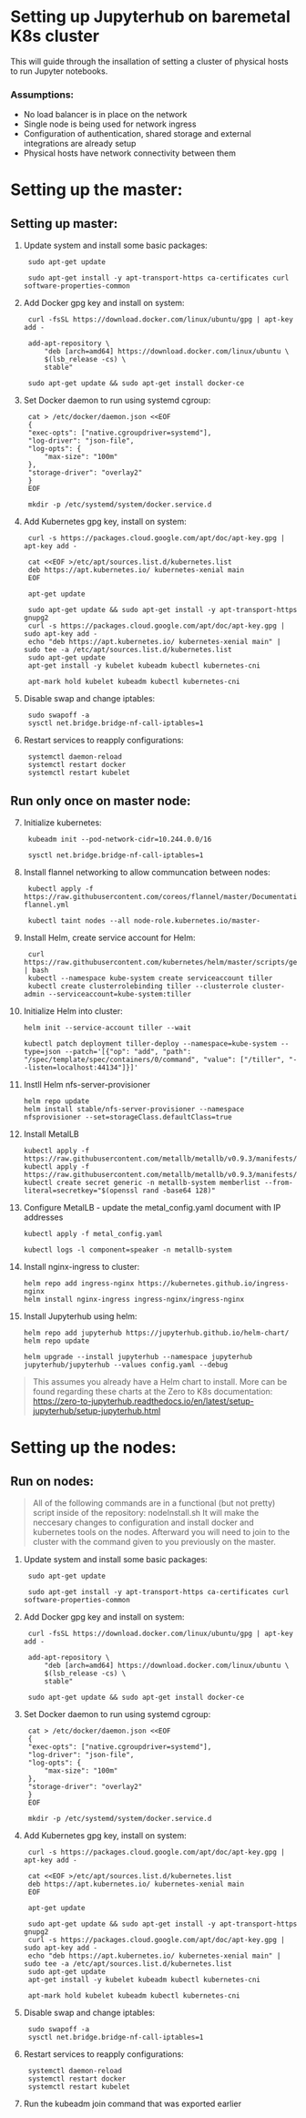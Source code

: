 # Setting up Jupyterhub on baremetal K8s cluster
This will guide through the insallation of setting a cluster of physical hosts to run Jupyter notebooks.
### Assumptions: 
- No load balancer is in place on the network 
- Single node is being used for network ingress
- Configuration of authentication, shared storage and external integrations are already setup 
- Physical hosts have network connectivity between them 

# Setting up the master:
## Setting up master: 
1. Update system and install some basic packages:

        sudo apt-get update 

        sudo apt-get install -y apt-transport-https ca-certificates curl software-properties-common

2. Add Docker gpg key and install on system:

        curl -fsSL https://download.docker.com/linux/ubuntu/gpg | apt-key add -

        add-apt-repository \
            "deb [arch=amd64] https://download.docker.com/linux/ubuntu \
            $(lsb_release -cs) \
            stable" 

        sudo apt-get update && sudo apt-get install docker-ce

3. Set Docker daemon to run using systemd cgroup:

        cat > /etc/docker/daemon.json <<EOF
        {
        "exec-opts": ["native.cgroupdriver=systemd"],
        "log-driver": "json-file",
        "log-opts": {
            "max-size": "100m"
        },
        "storage-driver": "overlay2"
        }
        EOF

        mkdir -p /etc/systemd/system/docker.service.d

4. Add Kubernetes gpg key, install on system: 

        curl -s https://packages.cloud.google.com/apt/doc/apt-key.gpg | apt-key add -

        cat <<EOF >/etc/apt/sources.list.d/kubernetes.list
        deb https://apt.kubernetes.io/ kubernetes-xenial main
        EOF

        apt-get update

        sudo apt-get update && sudo apt-get install -y apt-transport-https gnupg2
        curl -s https://packages.cloud.google.com/apt/doc/apt-key.gpg | sudo apt-key add -
        echo "deb https://apt.kubernetes.io/ kubernetes-xenial main" | sudo tee -a /etc/apt/sources.list.d/kubernetes.list
        sudo apt-get update
        apt-get install -y kubelet kubeadm kubectl kubernetes-cni

        apt-mark hold kubelet kubeadm kubectl kubernetes-cni

5. Disable swap and change iptables:

        sudo swapoff -a 
        sysctl net.bridge.bridge-nf-call-iptables=1


6. Restart services to reapply configurations: 

        systemctl daemon-reload
        systemctl restart docker 
        systemctl restart kubelet 

## Run only once on master node: 

7. Initialize kubernetes:

        kubeadm init --pod-network-cidr=10.244.0.0/16

        sysctl net.bridge.bridge-nf-call-iptables=1

8. Install flannel networking to allow communcation between nodes:

        kubectl apply -f https://raw.githubusercontent.com/coreos/flannel/master/Documentation/kube-flannel.yml

        kubectl taint nodes --all node-role.kubernetes.io/master- 

9. Install Helm, create service account for Helm:

        curl https://raw.githubusercontent.com/kubernetes/helm/master/scripts/get | bash 
        kubectl --namespace kube-system create serviceaccount tiller 
        kubectl create clusterrolebinding tiller --clusterrole cluster-admin --serviceaccount=kube-system:tiller

10. Initialize Helm into cluster:

        helm init --service-account tiller --wait 

        kubectl patch deployment tiller-deploy --namespace=kube-system --type=json --patch='[{"op": "add", "path": "/spec/template/spec/containers/0/command", "value": ["/tiller", "--listen=localhost:44134"]}]'

11. Instll Helm nfs-server-provisioner 

        helm repo update 
        helm install stable/nfs-server-provisioner --namespace nfsprovisioner --set=storageClass.defaultClass=true 

12. Install MetalLB

        kubectl apply -f https://raw.githubusercontent.com/metallb/metallb/v0.9.3/manifests/namespace.yaml
        kubectl apply -f https://raw.githubusercontent.com/metallb/metallb/v0.9.3/manifests/metallb.yaml
        kubectl create secret generic -n metallb-system memberlist --from-literal=secretkey="$(openssl rand -base64 128)"

13. Configure MetalLB - update the metal_config.yaml document with IP addresses 

        kubectl apply -f metal_config.yaml

        kubectl logs -l component=speaker -n metallb-system

14. Install nginx-ingress to cluster: 

        helm repo add ingress-nginx https://kubernetes.github.io/ingress-nginx
        helm install nginx-ingress ingress-nginx/ingress-nginx


15. Install Jupyterhub using helm: 

        helm repo add jupyterhub https://jupyterhub.github.io/helm-chart/
        helm repo update 

        helm upgrade --install jupyterhub --namespace jupyterhub jupyterhub/jupyterhub --values config.yaml --debug 

> This assumes you already have a Helm chart to install. More can be found regarding these charts at the Zero to K8s documentation: https://zero-to-jupyterhub.readthedocs.io/en/latest/setup-jupyterhub/setup-jupyterhub.html

# Setting up the nodes: 
## Run on nodes: 
> All of the following commands are in a functional (but not pretty) script inside of the repository: nodeInstall.sh
> It will make the neccesary changes to configuration and install docker and kubernetes tools on the nodes. Afterward you will need to join to the cluster with the command given to you previously on the master. 
1. Update system and install some basic packages:

        sudo apt-get update 

        sudo apt-get install -y apt-transport-https ca-certificates curl software-properties-common

2. Add Docker gpg key and install on system:

        curl -fsSL https://download.docker.com/linux/ubuntu/gpg | apt-key add -

        add-apt-repository \
            "deb [arch=amd64] https://download.docker.com/linux/ubuntu \
            $(lsb_release -cs) \
            stable" 

        sudo apt-get update && sudo apt-get install docker-ce

3. Set Docker daemon to run using systemd cgroup:

        cat > /etc/docker/daemon.json <<EOF
        {
        "exec-opts": ["native.cgroupdriver=systemd"],
        "log-driver": "json-file",
        "log-opts": {
            "max-size": "100m"
        },
        "storage-driver": "overlay2"
        }
        EOF

        mkdir -p /etc/systemd/system/docker.service.d

4. Add Kubernetes gpg key, install on system: 

        curl -s https://packages.cloud.google.com/apt/doc/apt-key.gpg | apt-key add -

        cat <<EOF >/etc/apt/sources.list.d/kubernetes.list
        deb https://apt.kubernetes.io/ kubernetes-xenial main
        EOF

        apt-get update

        sudo apt-get update && sudo apt-get install -y apt-transport-https gnupg2
        curl -s https://packages.cloud.google.com/apt/doc/apt-key.gpg | sudo apt-key add -
        echo "deb https://apt.kubernetes.io/ kubernetes-xenial main" | sudo tee -a /etc/apt/sources.list.d/kubernetes.list
        sudo apt-get update
        apt-get install -y kubelet kubeadm kubectl kubernetes-cni

        apt-mark hold kubelet kubeadm kubectl kubernetes-cni
5. Disable swap and change iptables:

        sudo swapoff -a 
        sysctl net.bridge.bridge-nf-call-iptables=1

6. Restart services to reapply configurations: 

        systemctl daemon-reload
        systemctl restart docker 
        systemctl restart kubelet 

7. Run the kubeadm join command that was exported earlier

